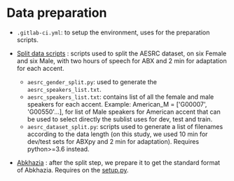Data preparation
================

- `.gitlab-ci.yml`: to setup the environment, uses for the preparation scripts.
- [Split data scripts](https://github.com/bootphon/ABX-accent/tree/main/abx-accent/scripts/prepare/data_splits) : scripts used to split the AESRC dataset, on six Female and six Male, with two hours of speech for ABX and 2 min for adaptation for each accent.

  - `aesrc_gender_split.py`: used to generate the `aesrc_speakers_list.txt`.
  - `aesrc_speakers_list.txt`: contains list of all the female and male speakers for each accent.
  Example: American_M = ['G00007', 'G00550'...], for list of Male speakers for American accent that can be used to select directly the sublist uses for dev, test and train.
  - `aesrc_dataset_split.py`: scripts used to generate a list of filenames according to the data length (on this study, we used 10 min for dev/test sets for ABXpy and 2 min for adaptation).
Requires python>=3.6 instead.
- [Abkhazia](https://github.com/bootphon/ABX-accent/tree/main/abx-accent/scripts/prepare/abkhazia) : after the split step, we prepare it to get the standard format of Abkhazia.
Requires on the [setup.py](https://github.com/bootphon/ABX-accent/edit/main/abx-accent/scripts/prepare/Setup.py).


